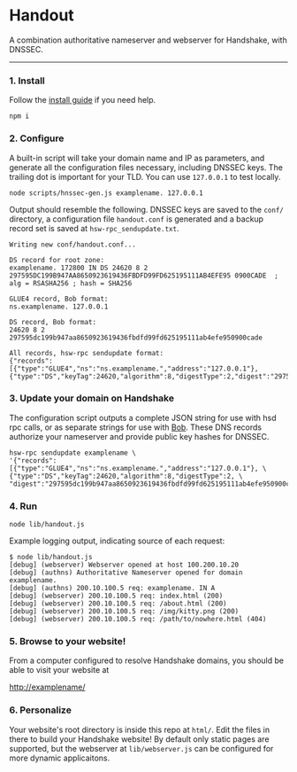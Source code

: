 # Handout

A combination authoritative nameserver and webserver for Handshake, with DNSSEC.

---


### 1. Install

Follow the [install guide](INSTALL.md) if you need help.

```
npm i
```

### 2. Configure

A built-in script will take your domain name and IP as parameters, and generate
all the configuration files necessary, including DNSSEC keys. The trailing dot
is important for your TLD. You can use `127.0.0.1` to test locally.

```
node scripts/hnssec-gen.js examplename. 127.0.0.1
```

Output should resemble the following. DNSSEC keys are saved to the `conf/` directory,
a configuration file `handout.conf` is generated and a backup record set is saved
at `hsw-rpc_sendupdate.txt`.

```
Writing new conf/handout.conf...

DS record for root zone:
examplename. 172800 IN DS 24620 8 2 297595DC199B947AA8650923619436FBDFD99FD625195111AB4EFE95 0900CADE  ; alg = RSASHA256 ; hash = SHA256

GLUE4 record, Bob format:
ns.examplename. 127.0.0.1

DS record, Bob format:
24620 8 2 297595dc199b947aa8650923619436fbdfd99fd625195111ab4efe950900cade

All records, hsw-rpc sendupdate format:
{"records":[{"type":"GLUE4","ns":"ns.examplename.","address":"127.0.0.1"},{"type":"DS","keyTag":24620,"algorithm":8,"digestType":2,"digest":"297595dc199b947aa8650923619436fbdfd99fd625195111ab4efe950900cade"}]}
```

### 3. Update your domain on Handshake

The configuration script outputs a complete JSON string for use with hsd rpc calls,
or as separate strings for use with [Bob](https://github.com/kyokan/bob-wallet).
These DNS records authorize your nameserver and provide public key hashes for DNSSEC.

```
hsw-rpc sendupdate examplename \
'{"records":[{"type":"GLUE4","ns":"ns.examplename.","address":"127.0.0.1"}, \
{"type":"DS","keyTag":24620,"algorithm":8,"digestType":2, \
"digest":"297595dc199b947aa8650923619436fbdfd99fd625195111ab4efe950900cade"}]}'
```

### 4. Run

```
node lib/handout.js
```

Example logging output, indicating source of each request:

```
$ node lib/handout.js 
[debug] (webserver) Webserver opened at host 100.200.10.20
[debug] (authns) Authoritative Nameserver opened for domain examplename.
[debug] (authns) 200.10.100.5 req: examplename. IN A
[debug] (webserver) 200.10.100.5 req: index.html (200)
[debug] (webserver) 200.10.100.5 req: /about.html (200)
[debug] (webserver) 200.10.100.5 req: /img/kitty.png (200)
[debug] (webserver) 200.10.100.5 req: /path/to/nowhere.html (404)
```

### 5. Browse to your website!

From a computer configured to resolve Handshake domains, you should be able to visit your website at

[http://examplename/](http://examplename/)


### 6. Personalize

Your website's root directory is inside this repo at `html/`. Edit the files in there to build your Handshake website!
By default only static pages are supported, but the webserver at `lib/webserver.js` can be configured for more dynamic applicaitons.

